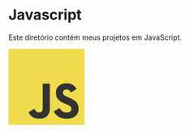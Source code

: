 <h1>
Javascript
</h1>

Este diretório contém meus projetos em JavaScript.

<img src="https://raw.githubusercontent.com/voodootikigod/logo.js/master/js.png" width="150" height="150">
